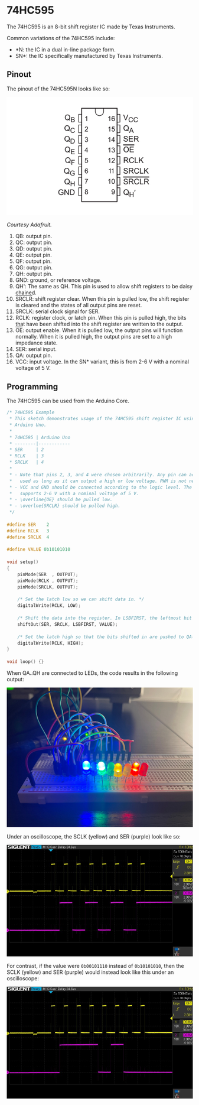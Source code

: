# 74HC595

The 74HC595 is an 8-bit shift register IC made by Texas Instruments.

Common variations of the 74HC595 include:
- \*N: the IC in a dual in-line package form.
- SN\*: the IC specifically manufactured by Texas Instruments.

## Pinout

The pinout of the 74HC595N looks like so:

![](./figures/74hc595-pinout.png)

*Courtesy Adafruit.*

1. QB: output pin.
2. QC: output pin.
3. QD: output pin.
4. QE: output pin.
5. QF: output pin.
6. QG: output pin.
7. QH: output pin.
8. GND: ground, or reference voltage.
9. QH': The same as QH. This pin is used to allow shift registers to be daisy chained.
10. <span style="text-decoration:overline">SRCLR</span>: shift register clear. When this pin is pulled low, the shift register is cleared and the states of all output pins are reset.
11. SRCLK: serial clock signal for SER.
12. RCLK: register clock, or latch pin. When this pin is pulled high, the bits that have been shifted into the shift register are written to the output.
13. <span style="text-decoration:overline">OE</span>: output enable. When it is pulled low, the output pins will function normally. When it is pulled high, the output pins are set to a high impedance state.
14. SER: serial input.
15. QA: output pin.
16. VCC: input voltage. In the SN\* variant, this is from 2-6 V with a nominal voltage of 5 V.

## Programming

The 74HC595 can be used from the Arduino Core.

```cpp
/* 74HC595 Example
 * This sketch demonstrates usage of the 74HC595 shift register IC using an
 * Arduino Uno.
 *
 * 74HC595 | Arduino Uno
 * --------|------------
 * SER     | 2
 * RCLK    | 3
 * SRCLK   | 4
 *
 * - Note that pins 2, 3, and 4 were chosen arbitrarily. Any pin can actually be
 *   used as long as it can output a high or low voltage. PWM is not needed.
 * - VCC and GND should be connected according to the logic level. The 74HC595
 *   supports 2-6 V with a nominal voltage of 5 V.
 * - \overline{OE} should be pulled low.
 * - \overlne{SRCLR} should be pulled high.
 */

#define SER    2
#define RCLK   3
#define SRCLK  4

#define VALUE 0b10101010

void setup()
{
	pinMode(SER  , OUTPUT);
	pinMode(RCLK , OUTPUT);
	pinMode(SRCLK, OUTPUT);

	/* Set the latch low so we can shift data in. */
	digitalWrite(RCLK, LOW);

	/* Shift the data into the register. In LSBFIRST, the leftmost bit is QA. */
	shiftOut(SER, SRCLK, LSBFIRST, VALUE);

	/* Set the latch high so that the bits shifted in are pushed to QA-QH. */
	digitalWrite(RCLK, HIGH);
}

void loop() {}
```

When QA..QH are connected to LEDs, the code results in the following output:

![](./figures/shift-register-example.jpg)

Under an oscilloscope, the SCLK (yellow) and SER (purple) look like so:

![](./figures/shift-register-oscilloscope-0.jpg)

For contrast, if the value were `0b00101110` instead of `0b10101010`, then the SCLK (yellow) and SER (purple) would instead look like this under an oscilloscope:

![](./figures/shift-register-oscilloscope-1.jpg)
